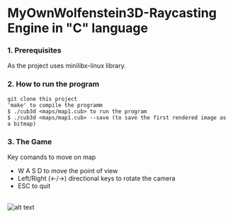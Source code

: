 # MyOwnWolfenstein3D-Raycasting Engine in "C" language

### 1. Prerequisites

As the project uses minilibx-linux library.


### 2. How to run the program

	git clone this project
	'make' to compile the programm
	$ ./cub3d <maps/map1.cub> to run the program
	$ ./cub3d <maps/map1.cub> --save (to save the first rendered image as a bitmap)

### 3.  The Game

Key comands to move on map

* W A S D to move the point of view
* Left/Right (←/→) directional keys to rotate the camera
* ESC to quit

\
![alt text](https://github.com/ASM717/MyOwnWolfenstein3D/tree/main/image/cub3Dshot.png)
